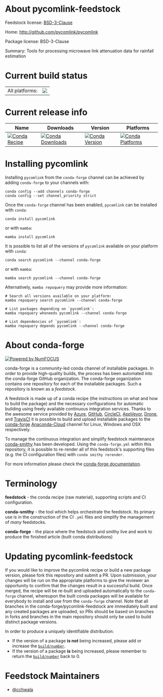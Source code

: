 About pycomlink-feedstock
=========================

Feedstock license: [BSD-3-Clause](https://github.com/conda-forge/pycomlink-feedstock/blob/main/LICENSE.txt)

Home: http://github.com/pycomlink/pycomlink

Package license: BSD-3-Clause

Summary: Tools for processing microwave link attenuation data for rainfall estimation

Current build status
====================


<table><tr><td>All platforms:</td>
    <td>
      <a href="https://dev.azure.com/conda-forge/feedstock-builds/_build/latest?definitionId=6927&branchName=main">
        <img src="https://dev.azure.com/conda-forge/feedstock-builds/_apis/build/status/pycomlink-feedstock?branchName=main">
      </a>
    </td>
  </tr>
</table>

Current release info
====================

| Name | Downloads | Version | Platforms |
| --- | --- | --- | --- |
| [![Conda Recipe](https://img.shields.io/badge/recipe-pycomlink-green.svg)](https://anaconda.org/conda-forge/pycomlink) | [![Conda Downloads](https://img.shields.io/conda/dn/conda-forge/pycomlink.svg)](https://anaconda.org/conda-forge/pycomlink) | [![Conda Version](https://img.shields.io/conda/vn/conda-forge/pycomlink.svg)](https://anaconda.org/conda-forge/pycomlink) | [![Conda Platforms](https://img.shields.io/conda/pn/conda-forge/pycomlink.svg)](https://anaconda.org/conda-forge/pycomlink) |

Installing pycomlink
====================

Installing `pycomlink` from the `conda-forge` channel can be achieved by adding `conda-forge` to your channels with:

```
conda config --add channels conda-forge
conda config --set channel_priority strict
```

Once the `conda-forge` channel has been enabled, `pycomlink` can be installed with `conda`:

```
conda install pycomlink
```

or with `mamba`:

```
mamba install pycomlink
```

It is possible to list all of the versions of `pycomlink` available on your platform with `conda`:

```
conda search pycomlink --channel conda-forge
```

or with `mamba`:

```
mamba search pycomlink --channel conda-forge
```

Alternatively, `mamba repoquery` may provide more information:

```
# Search all versions available on your platform:
mamba repoquery search pycomlink --channel conda-forge

# List packages depending on `pycomlink`:
mamba repoquery whoneeds pycomlink --channel conda-forge

# List dependencies of `pycomlink`:
mamba repoquery depends pycomlink --channel conda-forge
```


About conda-forge
=================

[![Powered by
NumFOCUS](https://img.shields.io/badge/powered%20by-NumFOCUS-orange.svg?style=flat&colorA=E1523D&colorB=007D8A)](https://numfocus.org)

conda-forge is a community-led conda channel of installable packages.
In order to provide high-quality builds, the process has been automated into the
conda-forge GitHub organization. The conda-forge organization contains one repository
for each of the installable packages. Such a repository is known as a *feedstock*.

A feedstock is made up of a conda recipe (the instructions on what and how to build
the package) and the necessary configurations for automatic building using freely
available continuous integration services. Thanks to the awesome service provided by
[Azure](https://azure.microsoft.com/en-us/services/devops/), [GitHub](https://github.com/),
[CircleCI](https://circleci.com/), [AppVeyor](https://www.appveyor.com/),
[Drone](https://cloud.drone.io/welcome), and [TravisCI](https://travis-ci.com/)
it is possible to build and upload installable packages to the
[conda-forge](https://anaconda.org/conda-forge) [Anaconda-Cloud](https://anaconda.org/)
channel for Linux, Windows and OSX respectively.

To manage the continuous integration and simplify feedstock maintenance
[conda-smithy](https://github.com/conda-forge/conda-smithy) has been developed.
Using the ``conda-forge.yml`` within this repository, it is possible to re-render all of
this feedstock's supporting files (e.g. the CI configuration files) with ``conda smithy rerender``.

For more information please check the [conda-forge documentation](https://conda-forge.org/docs/).

Terminology
===========

**feedstock** - the conda recipe (raw material), supporting scripts and CI configuration.

**conda-smithy** - the tool which helps orchestrate the feedstock.
                   Its primary use is in the construction of the CI ``.yml`` files
                   and simplify the management of *many* feedstocks.

**conda-forge** - the place where the feedstock and smithy live and work to
                  produce the finished article (built conda distributions)


Updating pycomlink-feedstock
============================

If you would like to improve the pycomlink recipe or build a new
package version, please fork this repository and submit a PR. Upon submission,
your changes will be run on the appropriate platforms to give the reviewer an
opportunity to confirm that the changes result in a successful build. Once
merged, the recipe will be re-built and uploaded automatically to the
`conda-forge` channel, whereupon the built conda packages will be available for
everybody to install and use from the `conda-forge` channel.
Note that all branches in the conda-forge/pycomlink-feedstock are
immediately built and any created packages are uploaded, so PRs should be based
on branches in forks and branches in the main repository should only be used to
build distinct package versions.

In order to produce a uniquely identifiable distribution:
 * If the version of a package **is not** being increased, please add or increase
   the [``build/number``](https://docs.conda.io/projects/conda-build/en/latest/resources/define-metadata.html#build-number-and-string).
 * If the version of a package **is** being increased, please remember to return
   the [``build/number``](https://docs.conda.io/projects/conda-build/en/latest/resources/define-metadata.html#build-number-and-string)
   back to 0.

Feedstock Maintainers
=====================

* [@cchwala](https://github.com/cchwala/)

